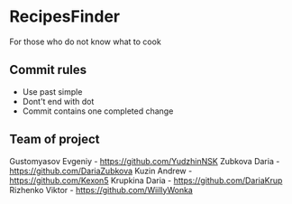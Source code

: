 # RecipesFinder
For those who do not know what to cook 

## Commit rules
* Use past simple
* Dont't end with dot
* Commit contains one completed change

## Team of project
Gustomyasov Evgeniy - https://github.com/YudzhinNSK
Zubkova Daria - https://github.com/DariaZubkova
Kuzin Andrew - https://github.com/Kexon5
Krupkina Daria - https://github.com/DariaKrup
Rizhenko Viktor - https://github.com/WiillyWonka

